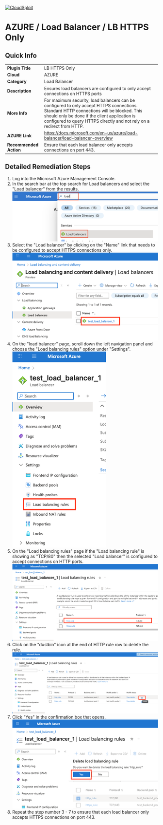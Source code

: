 [![CloudSploit](https://cloudsploit.com/img/logo-new-big-text-100.png "CloudSploit")](https://cloudsploit.com)

# AZURE / Load Balancer / LB HTTPS Only

## Quick Info

| | |
|-|-|
| **Plugin Title** | LB HTTPS Only |
| **Cloud** | AZURE |
| **Category** | Load Balancer |
| **Description** | Ensures load balancers are configured to only accept connections on HTTPS ports |
| **More Info** | For maximum security, load balancers can be configured to only accept HTTPS connections. Standard HTTP connections will be blocked. This should only be done if the client application is configured to query HTTPS directly and not rely on a redirect from HTTP. |
| **AZURE Link** | https://docs.microsoft.com/en-us/azure/load-balancer/load-balancer-overview |
| **Recommended Action** | Ensure that each load balancer only accepts connections on port 443. |

## Detailed Remediation Steps

1. Log into the Microsoft Azure Management Console.
2. In the search bar at the top search for Load balancers and select the "Load balancer" from the results. </br> <img src="/resources/azure/loadbalancer/lb-https-only/step2.png"/>
3. Select the "Load balancer" by clicking on the "Name" link that needs to be configured to accept HTTPS connections only. </br> <img src="/resources/azure/loadbalancer/lb-https-only/step3.png"/>
4. On the "load balancer" page, scroll down the left navigation panel and choose the "Load balancing rules" option under "Settings".</br> <img src="/resources/azure/loadbalancer/lb-https-only/step4.png"/>
5. On the "Load balancing rules" page if the "Load balancing rule" is showing as "TCP/80" then the selected "Load balancer" is configured to accept connections on HTTP ports.</br> <img src="/resources/azure/loadbalancer/lb-https-only/step5.png"/>
6. Click on the "dustbin" icon at the end of HTTP rule row to delete the rule.</br> <img src="/resources/azure/loadbalancer/lb-https-only/step6.png"/>
7. Click "Yes" in the confirmation box that opens.</br> <img src="/resources/azure/loadbalancer/lb-https-only/step7.png"/>
8. Repeat the step number 3 - 7 to ensure that each load balancer only accepts HTTPS connections on port 443.</br>

